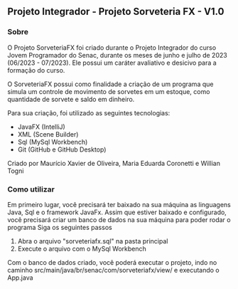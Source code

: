 ## Projeto Integrador - Projeto Sorveteria FX - V1.0

### Sobre

O Projeto SorveteriaFX foi criado durante o Projeto Integrador do curso Jovem Programador do Senac, durante os meses de junho e julho de 2023 (06/2023 - 07/2023). Ele possui um caráter avaliativo e desicivo para a formação do curso.

O SorveteriaFX possui como finalidade a criação de um programa que simula um controle de movimento de sorvetes em um estoque, como quantidade de sorvete e saldo em dinheiro.

Para sua criação, foi utilizado as seguintes tecnologias:

- JavaFX (IntelliJ)
- XML (Scene Builder)
- Sql (MySql Workbench)
- Git (GitHub e GitHub Desktop)

Criado por Maurício Xavier de Oliveira, Maria Eduarda Coronetti e Willian Togni

### Como utilizar

Em primeiro lugar, você precisará ter baixado na sua máquina as linguagens Java, Sql e o framework JavaFx.
Assim que estiver baixado e configurado, você precisará criar um banco de dados na sua máquina para poder rodar o programa Siga os seguintes passos

1) Abra o arquivo "sorveteriafx.sql" na pasta principal
2) Execute o arquivo com o MySql Workbench

Com o banco de dados criado, você poderá executar o projeto, indo no caminho src/main/java/br/senac/com/sorveteriafx/view/ e executando o App.java 
